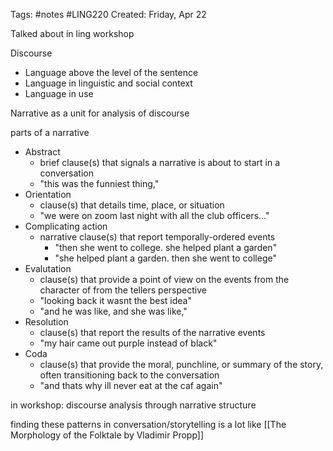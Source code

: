 Tags: #notes #LING220
Created: Friday, Apr 22

Talked about in ling workshop

Discourse
- Language above the level of the sentence
- Language in linguistic and social context
- Language in use

Narrative as a unit for analysis of discourse

parts of a narrative
- Abstract
	- brief clause(s) that signals a narrative is about to start in a conversation
	- "this was the funniest thing,"
- Orientation
	- clause(s) that details time, place, or situation
	- "we were on zoom last night with all the club officers..."
- Complicating action
	- narrative clause(s) that report temporally-ordered events
		- "then she went to college. she helped plant a garden"
		- "she helped plant a garden. then she went to college"
- Evalutation
	- clause(s) that provide a point of view on the events from the character of from the tellers perspective
	- "looking back it wasnt the best idea"
	- "and he was like, and she was like,"
- Resolution
	- clause(s) that report the results of the narrative events
	- "my hair came out purple instead of black"
- Coda
	- clause(s) that provide the moral, punchline, or summary of the story, often transitioning back to the conversation
	- "and thats why ill never eat at the caf again"

in workshop: discourse analysis through narrative structure

finding these patterns in conversation/storytelling is a lot like [[The Morphology of the Folktale by Vladimir Propp]]